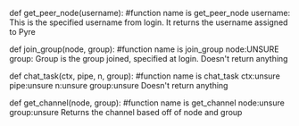 def get_peer_node(username): #function name is get_peer_node
username: This is the specified username from login.
It returns the username assigned to Pyre

def join_group(node, group): #function name is join_group
node:UNSURE
group: Group is the group joined, specified at login.
Doesn't return anything

def chat_task(ctx, pipe, n, group): #function name is chat_task
ctx:unsure
pipe:unsure
n:unsure
group:unsure
Doesn't return anything

def get_channel(node, group): #function name is get_channel
node:unsure
group:unsure
Returns the channel based off of node and group
